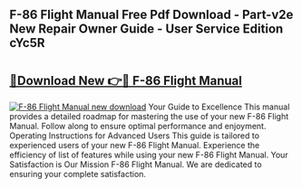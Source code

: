 ## F-86 Flight Manual Free Pdf Download - Part-v2e New Repair Owner Guide - User Service Edition cYc5R

# <h2><a href="http://bc36251.oget.top/?id=F-86+Flight+Manual">🔗Download New 👉🔴 F-86 Flight Manual</a></h2>

[![F-86 Flight Manual new download](https://i.imgur.com/5g1atiW.png)](http://bc36251.oget.top/?id=F-86+Flight+Manual)
Your Guide to Excellence This manual provides a detailed roadmap for mastering the use of your new F-86 Flight Manual. Follow along to ensure optimal performance and enjoyment. Operating Instructions for Advanced Users This guide is tailored to experienced users of your new F-86 Flight Manual. Experience the efficiency of list of features while using your new F-86 Flight Manual. Your Satisfaction is Our Mission F-86 Flight Manual. We are dedicated to ensuring your complete satisfaction.

